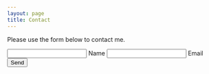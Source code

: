 ```yaml
---
layout: page
title: Contact
---
```


<p class="message">
    Please use the form below to contact me.
</p>

<form action="//formspree.io/hi@joshbuchea.com">
    <input type="hidden" name="_subject" value="joshbuchea.github.io contact form" />
    <input type="text" name="name"> Name
    <input type="email" name="_replyto"> Email
    <input type="submit" value="Send">
</form>
